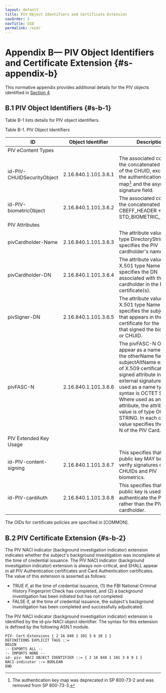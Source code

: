 ```yaml
---
layout: default
title: PIV Object Identifiers and Certificate Extension
navOrder: 2
navTitle: OID
permalink: /oid/
---
```


# Appendix B— PIV Object Identifiers and Certificate Extension {#s-appendix-b}

This normative appendix provides additional details for the PIV objects identified in [Section 4](../_FIPS201/frontend.md#s-4).

## B.1 PIV Object Identifiers {#s-b-1}

Table B-1 lists details for PIV object identifiers.

Table B-1. PIV Object Identifiers

|ID| Object Identifier|Description|
|---|---|---|
|PIV eContent Types|||
|id-PIV-CHUIDSecurityObject|2.16.840.1.101.3.6.1|The associated content is the concatenated contents of the CHUID, excluding the authentication key map[^authnkey] and the asymmetric signature field.|
|id-PIV-biometricObject|2.16.840.1.101.3.6.2|The associated content is the concatenated CBEFF_HEADER + STD_BIOMETRIC_RECORD.|
|PIV Attributes|||
|pivCardholder-Name|2.16.840.1.101.3.6.3|The attribute value is of type DirectoryString and specifies the PIV cardholder's name.|
|pivCardholder-DN|2.16.840.1.101.3.6.4|The attribute value is an X.501 type Name and specifies the DN associated with the PIV cardholder in the PIV certificate(s).|
|pivSigner-DN|2.16.840.1.101.3.6.5|The attribute value is an X.501 type Name and specifies the subject name that appears in the PKI certificate for the entity that signed the biometric or CHUID.|
|pivFASC-N|2.16.840.1.101.3.6.6|The pivFASC-N OID MAY appear as a name type in the otherName field of the subjectAltName extension of X.509 certificates or a signed attribute in CMS external signatures. Where used as a name type, the syntax is OCTET STRING. Where used as an attribute, the attribute value is of type OCTET STRING. In each case, the value specifies the FASC-N of the PIV Card.|
|PIV Extended Key Usage|||
|id-PIV-content-signing|2.16.840.1.101.3.6.7|This specifies that the public key MAY be used to verify signatures on CHUIDs and PIV biometrics.|
|id-PIV-cardAuth|2.16.840.1.101.3.6.8|This specifies that the public key is used to authenticate the PIV Card rather than the PIV cardholder.|

The OIDs for certificate policies are specified in [COMMON].

[^authnkey]: The authentication key map was deprecated in SP 800-73-2 and was removed from SP 800-73-3.

## B.2 PIV Certificate Extension {#s-b-2}

The PIV NACI indicator (background investigation indicator) extension indicates whether the subject's
background investigation was incomplete at the time of credential issuance. The PIV NACI indicator
(background investigation indicator) extension is always non-critical, and SHALL appear in all PIV
Authentication certificates and Card Authentication certificates. The value of this extension is asserted as
follows:

- TRUE if, at the time of credential issuance, (1) the FBI National Criminal History Fingerprint Check
    has completed, and (2) a background investigation has been initiated but has not completed.
- FALSE if, at the time of credential issuance, the subject's background investigation has been
    completed and successfully adjudicated.

The PIV NACI indicator (background investigation indicator) extension is identified by the id-piv-NACI
object identifier. The syntax for this extension is defined by the following ASN.1 module.

```
PIV- Cert-Extensions { 2 16 840 1 101 3 6 10 1 }
DEFINITIONS EXPLICIT TAGS ::=
BEGIN
-- EXPORTS ALL --
-- IMPORTS NONE --
id- piv- NACI OBJECT IDENTIFIER ::= { 2 16 840 1 101 3 6 9 1 }
NACI-indicator ::= BOOLEAN
END
```


